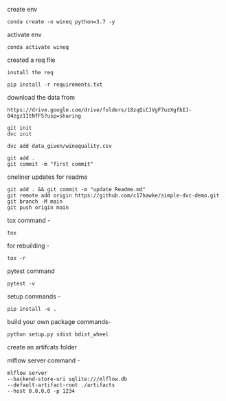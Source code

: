 create env

```
conda create -n wineq python=3.7 -y
```

activate env
```
conda activate wineq
```

created a req file
```
install the req
```
```
pip install -r requirements.txt
```
download the data from
```
https://drive.google.com/drive/folders/18zqQiCJVgF7uzXgfbIJ-04zgz1ItNfF5?usp=sharing
```
```
git init
dvc init 
```
```
dvc add data_given/winequality.csv
```

```
git add .
git commit -m "first commit"
```
oneliner updates for readme

```
git add . && git commit -m "update Readme.md"
git remote add origin https://github.com/c17hawke/simple-dvc-demo.git
git branch -M main
git push origin main
```


tox command -
```
tox
```
for rebuilding -
```
tox -r 
```
pytest command
```
pytest -v
```

setup commands -
```
pip install -e . 
```


build your own package commands-
```
python setup.py sdist bdist_wheel
```

create an artifcats folder

mlflow server command -
```
mlflow server
--backend-store-uri sqlite:///mlflow.db
--default-artifact-root ./artifacts
--host 0.0.0.0 -p 1234
```
